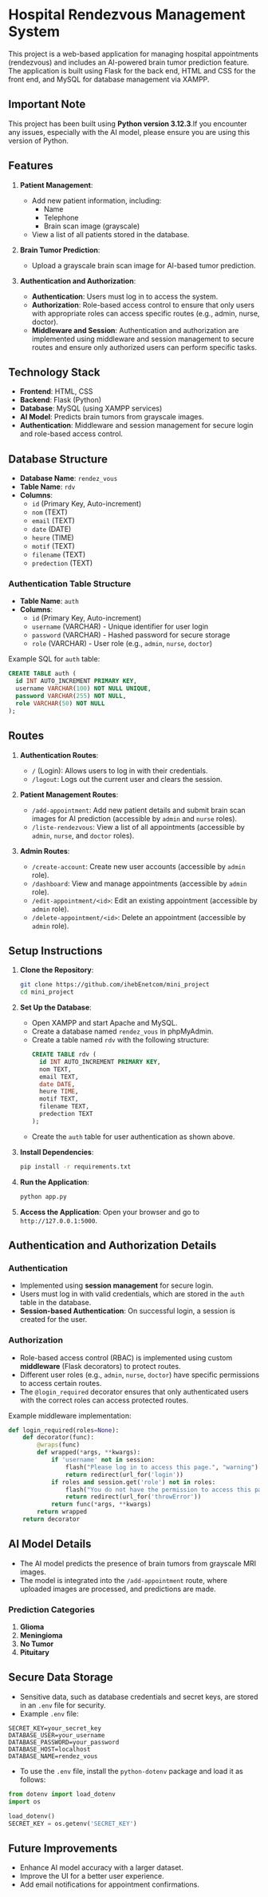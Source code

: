 
# Hospital Rendezvous Management System

This project is a web-based application for managing hospital appointments (rendezvous) and includes an AI-powered brain tumor prediction feature. The application is built using Flask for the back end, HTML and CSS for the front end, and MySQL for database management via XAMPP.

## Important Note

This project has been built using **Python version 3.12.3**.If you encounter any issues, especially with the AI model, please ensure you are using this version of Python.

## Features

1. **Patient Management**:

   - Add new patient information, including:
     - Name
     - Telephone
     - Brain scan image (grayscale)
   - View a list of all patients stored in the database.

2. **Brain Tumor Prediction**:

   - Upload a grayscale brain scan image for AI-based tumor prediction.

3. **Authentication and Authorization**:

   - **Authentication**: Users must log in to access the system.
   - **Authorization**: Role-based access control to ensure that only users with appropriate roles can access specific routes (e.g., admin, nurse, doctor).
   - **Middleware and Session**: Authentication and authorization are implemented using middleware and session management to secure routes and ensure only authorized users can perform specific tasks.

## Technology Stack

- **Frontend**: HTML, CSS
- **Backend**: Flask (Python)
- **Database**: MySQL (using XAMPP services)
- **AI Model**: Predicts brain tumors from grayscale images.
- **Authentication**: Middleware and session management for secure login and role-based access control.

## Database Structure

- **Database Name**: `rendez_vous`
- **Table Name**: `rdv`
- **Columns**:
  - `id` (Primary Key, Auto-increment)
  - `nom` (TEXT)
  - `email` (TEXT)
  - `date` (DATE)
  - `heure` (TIME)
  - `motif` (TEXT)
  - `filename` (TEXT)
  - `predection` (TEXT)

### Authentication Table Structure

- **Table Name**: `auth`
- **Columns**:
  - `id` (Primary Key, Auto-increment)
  - `username` (VARCHAR) - Unique identifier for user login
  - `password` (VARCHAR) - Hashed password for secure storage
  - `role` (VARCHAR) - User role (e.g., `admin`, `nurse`, `doctor`)

Example SQL for `auth` table:

```sql
CREATE TABLE auth (
  id INT AUTO_INCREMENT PRIMARY KEY,
  username VARCHAR(100) NOT NULL UNIQUE,
  password VARCHAR(255) NOT NULL,
  role VARCHAR(50) NOT NULL
);
```

## Routes

1. **Authentication Routes**:

   - `/` (Login): Allows users to log in with their credentials.
   - `/logout`: Logs out the current user and clears the session.

2. **Patient Management Routes**:

   - `/add-appointment`: Add new patient details and submit brain scan images for AI prediction (accessible by `admin` and `nurse` roles).
   - `/liste-rendezvous`: View a list of all appointments (accessible by `admin`, `nurse`, and `doctor` roles).

3. **Admin Routes**:

   - `/create-account`: Create new user accounts (accessible by `admin` role).
   - `/dashboard`: View and manage appointments (accessible by `admin` role).
   - `/edit-appointment/<id>`: Edit an existing appointment (accessible by `admin` role).
   - `/delete-appointment/<id>`: Delete an appointment (accessible by `admin` role).

## Setup Instructions

1. **Clone the Repository**:

   ```bash
   git clone https://github.com/ihebEnetcom/mini_project
   cd mini_project
   ```

2. **Set Up the Database**:

   - Open XAMPP and start Apache and MySQL.
   - Create a database named `rendez_vous` in phpMyAdmin.
   - Create a table named `rdv` with the following structure:
     ```sql
     CREATE TABLE rdv (
       id INT AUTO_INCREMENT PRIMARY KEY,
       nom TEXT,
       email TEXT,
       date DATE,
       heure TIME,
       motif TEXT,
       filename TEXT,
       predection TEXT
     );
     ```
   - Create the `auth` table for user authentication as shown above.

3. **Install Dependencies**:

   ```bash
   pip install -r requirements.txt
   ```

4. **Run the Application**:

   ```bash
   python app.py
   ```

5. **Access the Application**:
   Open your browser and go to `http://127.0.0.1:5000`.

## Authentication and Authorization Details

### Authentication

- Implemented using **session management** for secure login.
- Users must log in with valid credentials, which are stored in the `auth` table in the database.
- **Session-based Authentication**: On successful login, a session is created for the user.

### Authorization

- Role-based access control (RBAC) is implemented using custom **middleware** (Flask decorators) to protect routes.
- Different user roles (e.g., `admin`, `nurse`, `doctor`) have specific permissions to access certain routes.
- The `@login_required` decorator ensures that only authenticated users with the correct roles can access protected routes.

Example middleware implementation:

```python
def login_required(roles=None):
    def decorator(func):
        @wraps(func)
        def wrapped(*args, **kwargs):
            if 'username' not in session:
                flash("Please log in to access this page.", "warning")
                return redirect(url_for('login'))
            if roles and session.get('role') not in roles:
                flash("You do not have the permission to access this page.", "danger")
                return redirect(url_for('throwError'))
            return func(*args, **kwargs)
        return wrapped
    return decorator
```

## AI Model Details

- The AI model predicts the presence of brain tumors from grayscale MRI images.
- The model is integrated into the `/add-appointment` route, where uploaded images are processed, and predictions are made.

### Prediction Categories

1. **Glioma**
2. **Meningioma**
3. **No Tumor**
4. **Pituitary**

## Secure Data Storage

- Sensitive data, such as database credentials and secret keys, are stored in an `.env` file for security.
- Example `.env` file:

```env
SECRET_KEY=your_secret_key
DATABASE_USER=your_username
DATABASE_PASSWORD=your_password
DATABASE_HOST=localhost
DATABASE_NAME=rendez_vous
```

- To use the `.env` file, install the `python-dotenv` package and load it as follows:

```python
from dotenv import load_dotenv
import os

load_dotenv()
SECRET_KEY = os.getenv('SECRET_KEY')
```

## Future Improvements

- Enhance AI model accuracy with a larger dataset.
- Improve the UI for a better user experience.
- Add email notifications for appointment confirmations.
